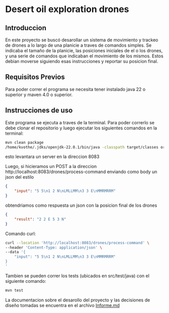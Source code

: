 # Desert oil exploration drones

## Introduccion 
En este proyecto se buscó desarollar un sistema de movimiento y trackeo de drones a lo largo de una planicie a traves de comandos simples. Se indicaba el tamaño de la planicie, las posiciones iniciales de el o los drones, y una serie de comandos que indicaban el movimiento de los mismos. Estos debian moverse siguiendo esas instrucciones y reportar su posicion final.

## Requisitos Previos 
Para poder correr el programa se necesita tener instalado java 22 o superior y maven 4.0 o superior.

## Instrucciones de uso
Este programa se ejecuta a traves de la terminal. Para poder correrlo se debe clonar el repositorio y luego ejecutar los siguientes comandos en la terminal:

```bash
mvn clean package
/home/kvothe/.jdks/openjdk-22.0.1/bin/java -classpath target/classes org.example.DroneApiServer
```
esto levantara un server en la direccion 8083

Luego, si hicieramos un POST a la direccion http://localhost:8083/drones/process-command enviando como body un json del estilo
```json
{
    "input": "5 5\n1 2 N\nLMLLMM\n3 3 E\nMMRMRRM"
}
```
obtendriamos como respuesta un json con la posicion final de los drones
```json
{
    "result": "2 2 E 5 3 N"
}
```

Comando curl: 
```bash
curl --location 'http://localhost:8083/drones/process-command' \
--header 'Content-Type: application/json' \
--data '{
    "input": "5 5\n1 2 N\nLMLLMM\n3 3 E\nMMRMRRM"
}
'
```

Tambien se pueden correr los tests (ubicados en src/test/java) con el siguiente comando:
```bash
mvn test
```


La documentacion sobre el desarollo del proyecto y las decisiones de diseño tomadas se encuentra en el archivo [Informe.md](docs/Informe.md)
